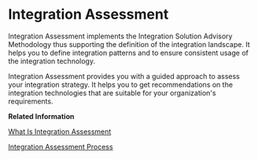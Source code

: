 <!-- loio310067e3e49342ddbe5a90c8f33a1910 -->

# Integration Assessment

Integration Assessment implements the Integration Solution Advisory Methodology thus supporting the definition of the integration landscape. It helps you to define integration patterns and to ensure consistent usage of the integration technology.

Integration Assessment provides you with a guided approach to assess your integration strategy. It helps you to get recommendations on the integration technologies that are suitable for your organization's requirements.

**Related Information**  


[What Is Integration Assessment](what-is-integration-assessment-eeee253.md "Integration Assessment allows you to assess the integration strategy for your organization in a structured way. It helps you to determine the integration technologies that best suit your requirements.")

[Integration Assessment Process](integration-assessment-process-5769fcd.md "Define, document, and govern your integration technology strategy.")

 <?sap-ot O2O class="- topic/link " href="d352b138fddb4da094314eb922b4ba1a.xml" text="" desc="" xtrc="link:3" xtrf="file:/home/builder/src/dita-all/slu1713332208086/loiocc0ab4c7365e43bbbee9eae27deb32da_en-US/src/content/localization/en-us/310067e3e49342ddbe5a90c8f33a1910.xml" output-class="" outputTopicFile="file:/home/builder/tp.net.sf.dita-ot/2.3/plugins/com.elovirta.dita.markdown_1.3.0/xsl/dita2markdownImpl.xsl" ?> 

